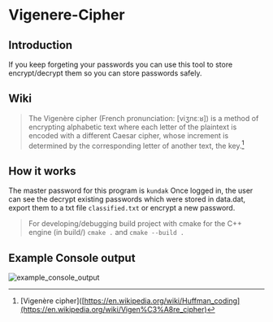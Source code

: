 # Vigenere-Cipher
## Introduction
If you keep forgeting your passwords you can use this tool to store encrypt/decrypt them so you can store passwords safely.

## Wiki
>The Vigenère cipher (French pronunciation: [viʒnɛːʁ]) is a method of encrypting alphabetic text where each letter of the plaintext is encoded with a different Caesar cipher, whose increment is determined by the corresponding letter of another text, the key.[^1]
[^1]: [Vigenère cipher]([https://en.wikipedia.org/wiki/Huffman_coding](https://en.wikipedia.org/wiki/Vigen%C3%A8re_cipher)

## How it works
The master password for this program is `kundak`
Once logged in, the user can see the decrypt existing passwords which were stored in data.dat, export them to a txt file `classified.txt` or encrypt a new password.

> For developing/debugging build project with cmake for the C++ engine (in build/) `cmake .` and `cmake --build .`

## Example Console output
![example_console_output](https://github.com/user-attachments/assets/7339025d-17b2-4923-8bb8-903244e4576b)
